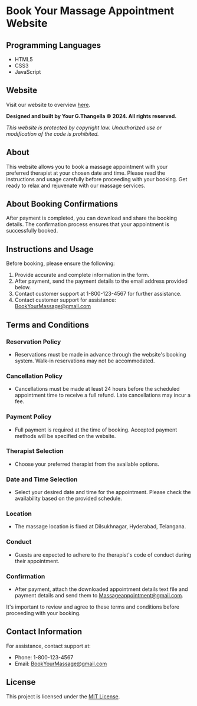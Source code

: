 # Book Your Massage Appointment Website

## Programming Languages
- HTML5
- CSS3
- JavaScript
  
## Website
Visit our website to overview [here](https://gtk-thangella-17.github.io/Book-your-Massage-Appointment/).

**Designed and built by Your G.Thangella © 2024. All rights reserved.**

*This website is protected by copyright law. Unauthorized use or modification of the code is prohibited.*

## About
This website allows you to book a massage appointment with your preferred therapist at your chosen date and time. Please read the instructions and usage carefully before proceeding with your booking. Get ready to relax and rejuvenate with our massage services.

## About Booking Confirmations
After payment is completed, you can download and share the booking details. The confirmation process ensures that your appointment is successfully booked.

## Instructions and Usage
Before booking, please ensure the following:
1. Provide accurate and complete information in the form.
3. After payment, send the payment details to the email address provided below.
4. Contact customer support at 1-800-123-4567 for further assistance.
5. Contact customer support for assistance: [BookYourMassage@gmail.com](mailto:BookYourMassage@gmail.com)

## Terms and Conditions
### Reservation Policy
- Reservations must be made in advance through the website's booking system. Walk-in reservations may not be accommodated.

### Cancellation Policy
- Cancellations must be made at least 24 hours before the scheduled appointment time to receive a full refund. Late cancellations may incur a fee.

### Payment Policy
- Full payment is required at the time of booking. Accepted payment methods will be specified on the website.

### Therapist Selection
- Choose your preferred therapist from the available options.

### Date and Time Selection
- Select your desired date and time for the appointment. Please check the availability based on the provided schedule.

### Location
- The massage location is fixed at Dilsukhnagar, Hyderabad, Telangana.

### Conduct
- Guests are expected to adhere to the therapist's code of conduct during their appointment.

### Confirmation
- After payment, attach the downloaded appointment details text file and payment details and send them to [Massageappointment@gmail.com](mailto:Massageappointment@gmail.com).

It's important to review and agree to these terms and conditions before proceeding with your booking.

## Contact Information
For assistance, contact support at:
- Phone: 1-800-123-4567
- Email: [BookYourMassage@gmail.com](mailto:BookYourMassage@gmail.com)

## License
This project is licensed under the [MIT License](https://opensource.org/licenses/MIT).
